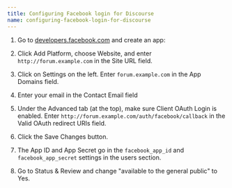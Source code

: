 ```yaml
---
title: Configuring Facebook login for Discourse
name: configuring-facebook-login-for-discourse
---
```


1. Go to [developers.facebook.com][1] and create an app:

2. Click Add Platform, choose Website, and enter `http://forum.example.com` in the Site URL field.

3. Click on Settings on the left. Enter `forum.example.com` in the App Domains field.

4. Enter your email in the Contact Email field

4. Under the Advanced tab (at the top), make sure Client OAuth Login is enabled. Enter `http://forum.example.com/auth/facebook/callback` in the Valid OAuth redirect URIs field.

5. Click the Save Changes button.

6. The App ID and App Secret go in the `facebook_app_id` and `facebook_app_secret` settings in the users section.

7. Go to Status & Review and change "available to the general public" to Yes.

  [1]: https://developers.facebook.com